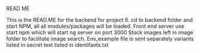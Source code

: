 READ ME 

This is the READ.ME for the backend for project 6.
 cd to backend folder and  start NPM, all  all modules/packages will be loaded.
Front end server use start npm which will start ng server on port 3000
Stock images left in image folder to facilitate image search. 
Env_example file is sent separately variants listed in 
secret text listed in identifants.txt



